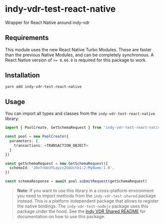 # indy-vdr-test-react-native

Wrapper for React Native around indy-vdr

## Requirements

This module uses the new React Native Turbo Modules. These are faster than the
previous Native Modules, and can be completely synchronous. A React Native
version of `>= 0.66.0` is required for this package to work.

## Installation

```sh
yarn add indy-vdr-test-react-native
```

## Usage

You can import all types and classes from the `indy-vdr-test-react-native` library:

```typescript
import { PoolCreate, GetSchemaRequest } from 'indy-vdr-test-react-native'

const pool = new PoolCreate({
  parameters: {
    transactions: <TRANSACTION_OBJECT>
  }
})

const getSchemaRequest = new GetSchemaRequest({
  schemaId: 'J6nTnUo3YLayzc2GUUctb1:2:MyName:1.0',
})

const schemaResponse = await pool.submitRequest(getSchemaRequest)
```

> **Note**: If you want to use this library in a cross-platform environment you need to import methods from the `indy-vdr-test-shared` package instead. This is a platform independent package that allows to register the native bindings. The `indy-vdr-test-nodejs` package uses this package under the hood. See the [Indy VDR Shared README](https://github.com/hyperledger/indy-vdr/tree/main/wrappers/javascript/shared/README.md) for documentation on how to use this package.
